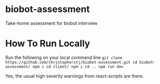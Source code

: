 # biobot-assessment
Take-home assessment for biobot interview

# How To Run Locally

Run the following on your local command line
``git clone https://github.com/christopherstj/biobot-assessment.git
cd biobot-assessment/
npm i
cd client/
npm i
cd ..
npm run dev``

Yes, the usual high severity warnings from react-scripts are there.
